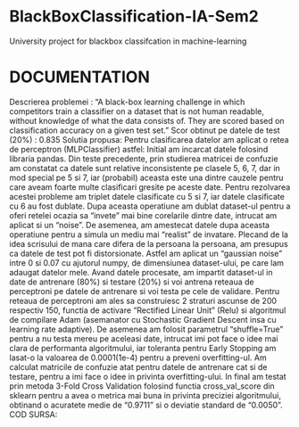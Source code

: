 # BlackBoxClassification-IA-Sem2
University project for blackbox classifcation in machine-learning

# DOCUMENTATION

Descrierea problemei : “A black-box learning challenge in which competitors train a
classifier on a dataset that is not human readable, without knowledge of what the data consists of.
They are scored based on classification accuracy on a given test set.”
Scor obtinut pe datele de test (20%) : 0.835
Solutia propusa:
Pentru clasificarea datelor am aplicat o retea de perceptron (MLPClassifier) astfel:
Initial am incarcat datele folosind libraria pandas. Din teste precedente, prin
studierea matricei de confuzie am constatat ca datele sunt relative inconsistente
pe clasele 5, 6, 7, dar in mod special pe 5 si 7, iar (probabil) aceasta este una
dintre cauzele pentru care aveam foarte multe clasificari gresite pe aceste date.
Pentru rezolvarea acestei probleme am triplet datele clasificate cu 5 si 7, iar
datele clasificate cu 6 au fost dublate.
Dupa aceasta operatiune am dublat dataset-ul pentru a oferi retelei ocazia sa
“invete” mai bine corelarile dintre date, intrucat am aplicat si un “noise”. De
asemenea, am amestecat datele dupa aceasta operatiune pentru a simula un
mediu mai “realist” de invatare.
Plecand de la idea scrisului de mana care difera de la persoana la persoana, am
presupus ca datele de test pot fi distorsionate. Astfel am aplicat un “gaussian
noise” intre 0 si 0.07 cu ajutorul numpy, de dimensiunea dataset-ului, pe care lam adaugat datelor mele.
Avand datele procesate, am impartit dataset-ul in date de antrenare (80%) si
testare (20%) si voi antrena reteaua de perceptroni pe datele de antrenare si voi
testa pe cele de validare.
Pentru reteaua de perceptroni am ales sa construiesc 2 straturi ascunse de 200
respectiv 150, functia de activare “Rectified Linear Unit” (Relu) si algoritmul de
compilare Adam (asemanator cu Stochastic Gradient Descent insa cu learning rate
adaptive). De asemenea am folosit parametrul “shuffle=True” pentru a nu testa
mereu pe aceleasi date, intrucat imi pot face o idee mai clara de performanta 
algoritmului, iar toleranta pentru Early Stopping am lasat-o la valoarea de
0.0001(1e-4) pentru a preveni overfitting-ul.
Am calculat matricile de confuzie atat pentru datele de antrenare cat si de
testare, pentru a imi face o idee in privinta overfitting-ului.
In final am testat prin metoda 3-Fold Cross Validation folosind functia
cross_val_score din sklearn pentru a avea o metrica mai buna in privinta preciziei
algoritmului, obtinand o acuratete medie de “0.9711” si o deviatie standard de
“0.0050”.
COD SURSA: 
